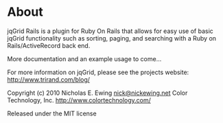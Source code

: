 About
=====

jqGrid Rails is a plugin for Ruby On Rails that allows for easy use of basic jqGrid functionality such as sorting, paging, and searching with a Ruby on Rails/ActiveRecord back end.

More documentation and an example usage to come...

For more information on jqGrid, please see the projects website: http://www.trirand.com/blog/

Copyright (c) 2010 Nicholas E. Ewing <nick@nickewing.net>
Color Technology, Inc. http://www.colortechnology.com/

Released under the MIT license